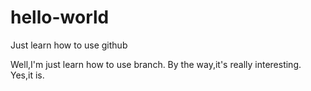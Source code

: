 # hello-world
Just learn how to use github

Well,I'm just learn how to use branch.
By the way,it's really interesting.
Yes,it is.
